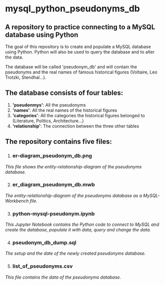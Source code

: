 # mysql_python_pseudonyms_db
## A repository to practice connecting to a MySQL database using Python

The goal of this repository is to create and populate a MySQL database using Python. Python will also be used to query the database and to alter the data.

The database will be called 'pseudonym_db' and will contain the pseudonyms and the real names of famous historical figures (Voltaire, Leo Trotzki, Stendhal...).

## The database consists of four tables:
1. **'pseudonmys'**: All the pseudonyms
2. **'names'**: All the real names of the historical figures
3. **'categories'**: All the categories the historical figures belonged to (Literature, Politics, Architecture...)
4. **'relationship'**: The connection between the three other tables

## The repository contains five files:

1. ### **er-diagram_pseudonym_db.png**

*This file shows the entity-relationship-diagram of the pseudonyms database.*

2. ### **er_diagram_pseudonym_db.mwb**

*The entity-relationship-diagram of the pseudonyms database as a MySQL-Workbench file.*

3. ### **python-mysql-pseudonym.ipynb**

*This Jupyter Notebook contains the Python code to connect to MySQL and create the database, populate it with data, query and change the data.*

4. ### **pseudonym_db_dump.sql**

*The setup and the date of the newly created pseudonyms database.*

5. ### **list_of_pseudonyms.csv**

*This file contains the data of the pseudonyms database.*
